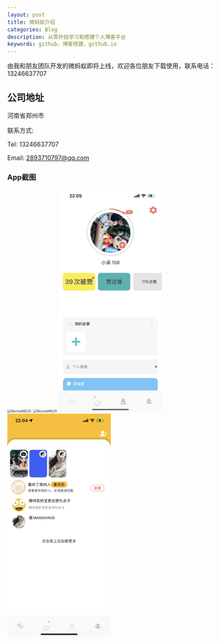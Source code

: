 ```yaml
---
layout: post
title: 微蚂蚁介绍
categories: Blog
description: 从零开始学习和搭建个人博客平台
keywords: github，博客搭建，github.io
---
```


由我和朋友团队开发的微蚂蚁即将上线，欢迎各位朋友下载使用，联系电话：13246637707


## 公司地址

河南省郑州市

联系方式:

Tel: 13246637707

Email: [2893710797@qq.com](mailto:2893710797@qq.com)

### App截图

<img src="/images/posts/blog/5091675174040_.pic_hd.jpg" alt="WechatIMG25" style="zoom:50%;" />

<img src="/images/posts/blog/5101675174041_.pic_hd.jpg" alt="WechatIMG25" style="zoom:50%;" />

<img src="/images/posts/blog/5111675174041_.pic_hd.jpg" alt="WechatIMG25" style="zoom:50%;" />

<img src="/images/posts/blog/5121675174041_.pic_hd.jpg" alt="WechatIMG25" style="zoom:50%;" />
